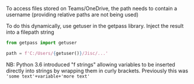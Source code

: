 To access files stored on Teams/OneDrive, the path needs to contain a username (providing relative paths are not being used)

To do this dynamically, use getuser in the getpass library. Inject the result into a filepath string

```python
from getpass import getuser

path = f'C:/Users/{getuser()}/Jisc/...'
```
NB: Python 3.6 introduced "f strings" allowing variables to be inserted directly into strings by wrapping them in curly brackets. Previously this was ```'some text'+variable+'more text'```
